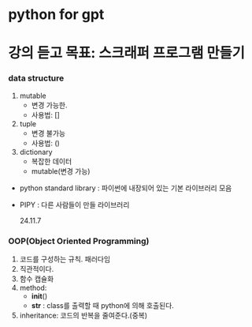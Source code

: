 # python for gpt

# 강의 듣고 목표: 스크래퍼 프로그램 만들기

### data structure

1. mutable
   - 변경 가능한.
   - 사용법: []
2. tuple
   - 변경 불가능
   - 사용법: ()
3. dictionary
   - 복잡한 데이터
   - mutable(변경 가능)

- python standard library : 파이썬에 내장되어 있는 기본 라이브러리 모음
- PIPY : 다른 사람들이 만들 라이브러리

  24.11.7

### OOP(Object Oriented Programming)

1. 코드를 구성하는 규칙. 패러다임
2. 직관적이다.
3. 함수 캡슐화
4. method:
   - **init**()
   - **str** : class를 출력할 때 python에 의해 호출된다.
5. inheritance: 코드의 반복을 줄여준다.(중복)
